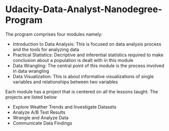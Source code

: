 # Udacity-Data-Analyst-Nanodegree-Program
The program comprises four modules namely:
- Introduction to Data Analysis: This is focused on data analysis process and the tools for analyzing data
- Practical Statistics: Decriptive and inferential statistics required to make conclusion about a population is dealt with in this module
- Data Wrangling: The central point of this module is the process involved in data wrangling
- Data Visualization: This is about informative visualizations of single variables and relationships between two variables

Each module has a project that is centered on all the lessons taught. The projects are listed below
- Explore Weather Trends and Investigate Datasets
- Analyze A/B Test Results
- Wrangle and Analyze Data
- Communicate Data Findings
